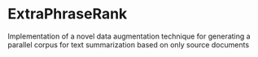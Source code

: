 # ExtraPhraseRank
Implementation of a novel data augmentation technique for generating a parallel corpus for text summarization based on only source documents
